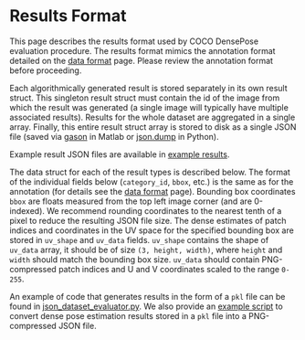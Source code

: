 # Results Format

This page describes the results format used by COCO DensePose evaluation
procedure. The results format mimics the annotation format detailed on
the [data format](data_format.md) page. Please review the annotation
format before proceeding.

Each algorithmically generated result is stored separately in its own
result struct. This singleton result struct must contain the id of the
image from which the result was generated (a single image will typically
have multiple associated results). Results for the whole dataset are
aggregated in a single array. Finally, this entire result struct array
is stored to disk as a single JSON file (saved via
[gason](https://github.com/cocodataset/cocoapi/blob/master/MatlabAPI/gason.m)
in Matlab or [json.dump](https://docs.python.org/2/library/json.html) in Python).

Example result JSON files are available in
[example results](example_results.json).

The data struct for each of the result types is described below. The format
of the individual fields below (`category_id`, `bbox`, etc.) is the same as
for the annotation (for details see the [data format](data_format.md) page).
Bounding box coordinates `bbox` are floats measured from the top left image
corner (and are 0-indexed). We recommend rounding coordinates to the nearest
tenth of a pixel to reduce the resulting JSON file size. The dense estimates
of patch indices and coordinates in the UV space for the specified bounding
box are stored in `uv_shape` and `uv_data` fields.
`uv_shape` contains the shape of `uv_data` array, it should be of size
`(3, height, width)`, where `height` and `width` should match the bounding box
size. `uv_data` should contain PNG-compressed patch indices and U and V
coordinates scaled to the range `0-255`.

An example of code that generates results in the form of a `pkl` file can
be found in
[json_dataset_evaluator.py](https://github.com/facebookresearch/DensePose/blob/master/detectron/datasets/json_dataset_evaluator.py).
We also provide an [example script](../encode_results_for_competition.py) to convert
dense pose estimation results stored in a `pkl` file into a PNG-compressed
JSON file.




